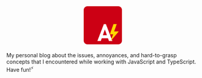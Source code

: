 <span align="center">
    <div>
        <img src="AnnoyScript_logo.svg" height="100" width="100"/>
    </div>
</span>
<br>
My personal blog about the issues, annoyances, and hard-to-grasp concepts that I encountered while working with JavaScript and TypeScript. Have fun!<sup>⚡</sup>